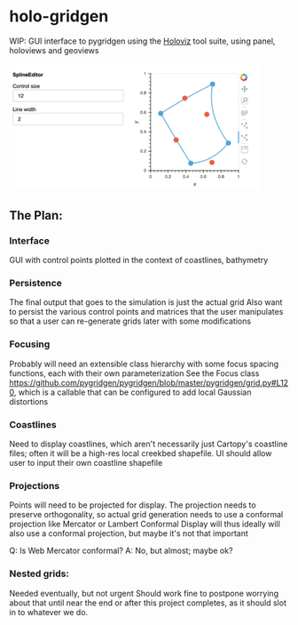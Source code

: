 # holo-gridgen
WIP: GUI interface to pygridgen using the [Holoviz](holoviz.org) tool suite, using panel, holoviews and geoviews

<img src="https://github.com/pygridgen/holo-gridgen/blob/master/images/holo-gridgen.png" width="450"/>

## The Plan: 

### Interface
GUI with control points plotted in the context of coastlines, bathymetry

### Persistence
The final output that goes to the simulation is just the actual grid
Also want to persist the various control points and matrices that the user manipulates so that a user can re-generate grids later with some modifications

### Focusing
Probably will need an extensible class hierarchy with some focus spacing functions, each with their own parameterization
See the Focus class https://github.com/pygridgen/pygridgen/blob/master/pygridgen/grid.py#L120, which is a callable that can be configured to add local Gaussian distortions

### Coastlines
Need to display coastlines, which aren't necessarily just Cartopy's coastline files; often it will be a high-res local creekbed shapefile.
UI should allow user to input their own coastline shapefile

### Projections
Points will need to be projected for display.
The projection needs to preserve orthogonality, so actual grid generation needs to use a conformal projection like Mercator or Lambert Conformal
Display will thus ideally will also use a conformal projection, but maybe it's not that important

Q: Is Web Mercator conformal? A: No, but almost; maybe ok?

### Nested grids:
Needed eventually, but not urgent
Should work fine to postpone worrying about that until near the end or after this project completes, as it should slot in to whatever we do.
